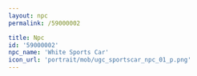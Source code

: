 ```yaml
---
layout: npc
permalink: /59000002

title: Npc
id: '59000002'
npc_name: 'White Sports Car'
icon_url: 'portrait/mob/ugc_sportscar_npc_01_p.png'
---
```

